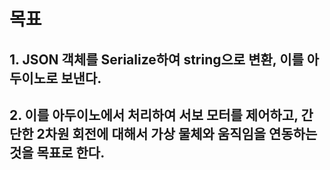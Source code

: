 # 목표

## 1. JSON 객체를 Serialize하여 string으로 변환, 이를 아두이노로 보낸다.
## 2. 이를 아두이노에서 처리하여 서보 모터를 제어하고, 간단한 2차원 회전에 대해서 가상 물체와 움직임을 연동하는것을 목표로 한다. 
